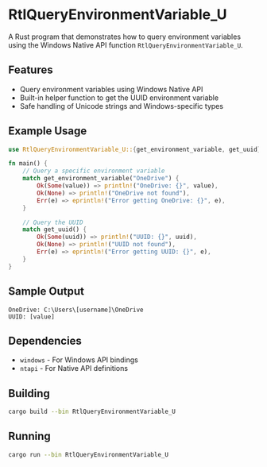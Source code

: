 # RtlQueryEnvironmentVariable_U

A Rust program that demonstrates how to query environment variables using the Windows Native API function `RtlQueryEnvironmentVariable_U`.

## Features

- Query environment variables using Windows Native API
- Built-in helper function to get the UUID environment variable
- Safe handling of Unicode strings and Windows-specific types

## Example Usage

```rust
use RtlQueryEnvironmentVariable_U::{get_environment_variable, get_uuid};

fn main() {
    // Query a specific environment variable
    match get_environment_variable("OneDrive") {
        Ok(Some(value)) => println!("OneDrive: {}", value),
        Ok(None) => println!("OneDrive not found"),
        Err(e) => eprintln!("Error getting OneDrive: {}", e),
    }

    // Query the UUID
    match get_uuid() {
        Ok(Some(uuid)) => println!("UUID: {}", uuid),
        Ok(None) => println!("UUID not found"),
        Err(e) => eprintln!("Error getting UUID: {}", e),
    }
}
```

## Sample Output

```
OneDrive: C:\Users\[username]\OneDrive
UUID: [value]
```

## Dependencies

- `windows` - For Windows API bindings
- `ntapi` - For Native API definitions

## Building

```bash
cargo build --bin RtlQueryEnvironmentVariable_U
```

## Running

```bash
cargo run --bin RtlQueryEnvironmentVariable_U
``` 